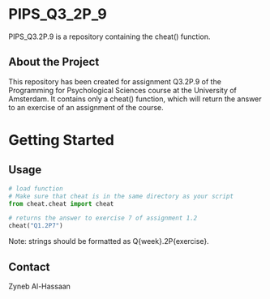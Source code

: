 # PIPS_Q3_2P_9

PIPS_Q3.2P.9 is a repository containing the cheat() function.

## About the Project

This repository has been created for assignment Q3.2P.9 of the
Programming for Psychological Sciences course at the University
of Amsterdam. It contains only a cheat() function, which will return
the answer to an exercise of an assignment of the course. 

# Getting Started

## Usage
```python
# load function
# Make sure that cheat is in the same directory as your script
from cheat.cheat import cheat

# returns the answer to exercise 7 of assignment 1.2
cheat("Q1.2P7")
```
Note: strings should be formatted as Q{week}.2P{exercise}. 


## Contact
Zyneb Al-Hassaan
